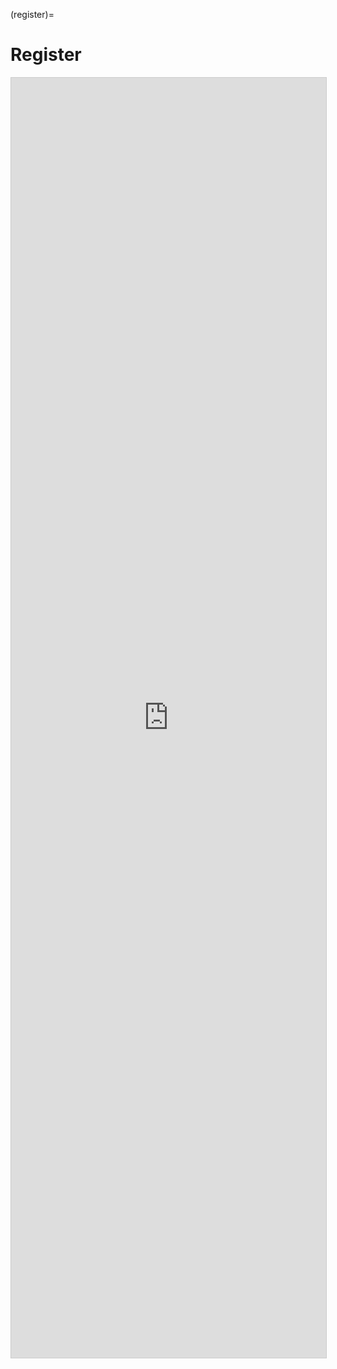 (register)=
# Register

<iframe class="airtable-embed" src="https://airtable.com/embed/appUAGdjB57UjvkhC/pagkqUKckqQ9lahsZ/form" frameborder="0" onmousewheel="" width="100%" height="2048" style="background: transparent; border: 1px solid #ccc;"></iframe>

